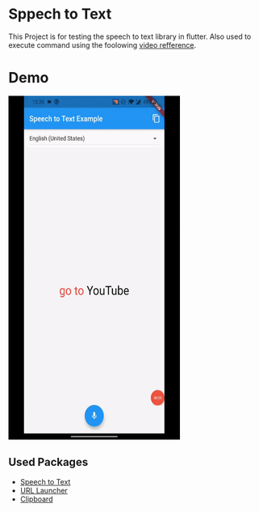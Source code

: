 # Sppech to Text

This Project is for testing the speech to text library in flutter. Also used to execute command using the foolowing [video refference](https://www.youtube.com/watch?v=jwlgHLHFIjc).

# Demo
<img src="assets/speech_to_text_demo.gif" width="340" height="680" />

## Used Packages
- [Speech to Text](https://pub.dev/packages/speech_to_text)
- [URL Launcher](https://pub.dev/packages/url_launcher)
- [Clipboard](https://pub.dev/packages/clipboard)